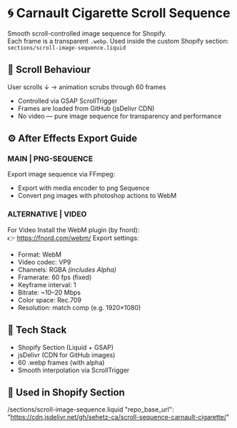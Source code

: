 # 🌀 Carnault Cigarette Scroll Sequence

Smooth scroll-controlled image sequence for Shopify.  
Each frame is a transparent `.webp`. 
Used inside the custom Shopify section:  
`sections/scroll-image-sequence.liquid`


## 📜 Scroll Behaviour
User scrolls ↓ → animation scrubs through 60 frames  
- Controlled via GSAP ScrollTrigger  
- Frames are loaded from GitHub (jsDelivr CDN)  
- No video — pure image sequence for transparency and performance  

## ⚙️ After Effects Export Guide

### MAIN | PNG-SEQUENCE 
Export image sequence via FFmpeg:
   - Export with media encoder to png Sequence   
   - Convert png images with photoshop actions to WebM 

### ALTERNATIVE | VIDEO 
For Video Install the WebM plugin (by fnord):  
👉 https://fnord.com/webm/
Export settings:
   - Format: WebM  
   - Video codec: VP9  
   - Channels: RGBA *(includes Alpha)*  
   - Framerate: 60 fps (fixed)  
   - Keyframe interval: 1  
   - Bitrate: ~10–20 Mbps  
   - Color space: Rec.709  
   - Resolution: match comp (e.g. 1920×1080)

## 🧠 Tech Stack
   - Shopify Section (Liquid + GSAP)
   - jsDelivr (CDN for GitHub images)
   - 60 .webp frames (with alpha)
   - Smooth interpolation via ScrollTrigger

## 🧩 Used in Shopify Section
/sections/scroll-image-sequence.liquid
"repo_base_url": "https://cdn.jsdelivr.net/gh/sehetz-ca/scroll-sequence-carnault-cigarette/"
